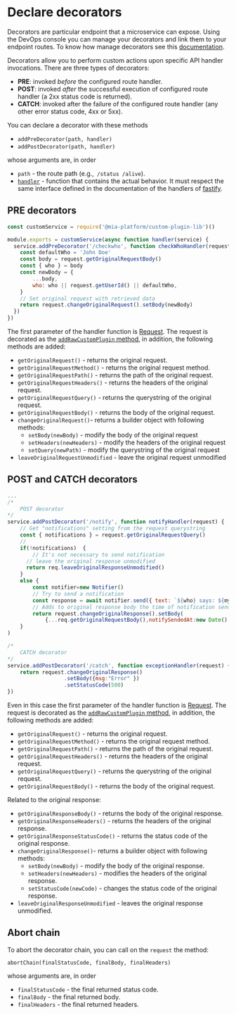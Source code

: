 # Declare decorators

Decorators are particular endpoint that a microservice can expose. Using the DevOps console you can manage your decorators and link them to your endpoint routes.  To know how manage decorators see this [documentation](https://docs.mia-platform.eu/development_suite/api-console/api-design/services/).

Decorators allow you to perform custom actions upon specific API handler invocations. There are three types of decorators:

 * **PRE**: invoked *before* the configured route handler.
 * **POST**: invoked *after* the successful execution of configured route handler (a 2xx status code is returned).
 * **CATCH**: invoked after the failure of the configured route handler (any other error status code, 4xx or 5xx).

You can declare a decorator with these methods
*  ```addPreDecorator(path, handler)```
*  ```addPostDecorator(path, handler)```

whose arguments are, in order

* `path` - the route path (e.g.,` /status /alive`).
* [`handler`](#handlers) - function that contains the actual behavior. It must respect the same interface defined in the
documentation of the handlers of [fastify](https://www.fastify.io/docs/latest/Routes/#async-await).

## PRE decorators
```js
const customService = require('@mia-platform/custom-plugin-lib')()

module.exports = customService(async function handler(service) {
  service.addPreDecorator('/checkwho', function checkWhoHandler(request) {
    const defaultWho = 'John Doe'
    const body = request.getOriginalRequestBody()
    const { who } = body
    const newBody = {
        ...body,
        who: who || request.getUserId() || defaultWho,
    }
    // Set original request with retrieved data
    return request.changeOriginalRequest().setBody(newBody)
  })
}) 
```

The first parameter of the handler function is [Request](https://www.fastify.io/docs/latest/Request/). The request is decorated as the [`addRawCustomPlugin` method](Routes.md), in addition, the following methods are added:
* `getOriginalRequest()` - returns the original request.
* `getOriginalRequestMethod()` - returns the original request method.
* `getOriginalRequestPath()` - returns the path of the original request.
* `getOriginalRequestHeaders()` - returns the headers of the original request.
* `getOriginalRequestQuery()` - returns the querystring of the original request.
* `getOriginalRequestBody()` - returns the body of the original request.
* `changeOriginalRequest()`- returns a builder object with following methods: 
    * `setBody(newBody)` - modify the body of the original request
    * `setHeaders(newHeaders)` - modify the headers of the original request
    * `setQuery(newPath)` - modify the querystring of the original request
* `leaveOriginalRequestUnmodified` - leave the original request unmodified 

## POST and CATCH decorators

```js
...
/*
    POST decorator
*/
service.addPostDecorator('/notify', function notifyHandler(request) {
    // Get "notifications" setting from the request querystring
    const { notifications } = request.getOriginalRequestQuery()
    //
    if(!notifications)  {
        // It's not necessary to send notification
      // leave the original response unmodified
      return req.leaveOriginalResponseUnmodified()
    }
    else {
        const notifier=new Notifier()
        // Try to send a notification
        const response = await notifier.send({ text: `${who} says: ${mymsg}`})
        // Adds to original response body the time of notification send
        return request.changeOriginalResponse().setBody(
            {...req.getOriginalRequestBody(),notifySendedAt:new Date() })
    }
) 

/*
    CATCH decorator
*/
service.addPostDecorator('/catch', function exceptionHandler(request) {
    return request.changeOriginalResponse()
                  .setBody({msg:"Error" })
                  .setStatusCode(500)
}) 
```

Even in this case the first parameter of the handler function is [Request](https://www.fastify.io/docs/latest/Request/). The request is decorated as the [`addRawCustomPlugin` method](Routes.md), in addition, the following methods are added:
* `getOriginalRequest()` - returns the original request.
*  `getOriginalRequestMethod()` - returns the original request method.
*  `getOriginalRequestPath()` - returns the path of the original request.
*  `getOriginalRequestHeaders()` - returns the headers of the original request.
*  `getOriginalRequestQuery()` - returns the querystring of the original request.
*  `getOriginalRequestBody()` - returns the body of the original request.

Related to the original response:

* `getOriginalResponseBody()` - returns the body of the original response.
* `getOriginalResponseHeaders()` - returns the headers of the original response.
* `getOriginalResponseStatusCode()` - returns the status code of the original response.
* `changeOriginalResponse()`- returns a builder object with following methods: 
    * `setBody(newBody)` - modify the body of the original response.
    * `setHeaders(newHeaders)` - modifies the headers of the original response.
    * `setStatusCode(newCode)` - changes the status code of the original response.
* `leaveOriginalResponseUnmodified` - leaves the original response unmodified.

## Abort chain
To abort the decorator chain, you can call on the `request` the method:

 `abortChain(finalStatusCode, finalBody, finalHeaders)`

 whose arguments are, in order

* `finalStatusCode` - the final returned status code.
* `finalBody` - the final returned body.
* `finalHeaders` - the final returned headers.